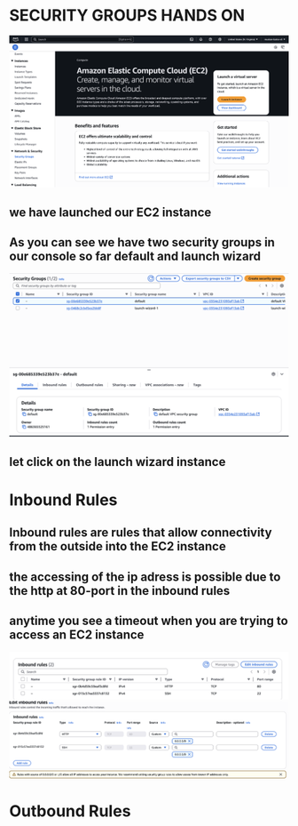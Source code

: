 # SECURITY GROUPS HANDS ON

[![Slide 1](../Slides/Slide1.png)](../Slides/Slide1.png)

## we have launched our EC2 instance

## As you can see we have two security groups in our console so far default and launch wizard

[![Slide 2](../Slides/Slide2.png)](../Slides/Slide2.png)

## let click on the launch wizard instance

# Inbound Rules

## Inbound rules are rules that allow connectivity from the outside into the EC2 instance

## the accessing of the ip adress is possible due to the http at 80-port in the inbound rules

## anytime you see a timeout when you are trying to access an EC2 instance

[![Slide 3](../Slides/Slide3.png)](../Slides/Slide3.png)
[![Slide 4](../Slides/Slide4.png)](../Slides/Slide4.png)

# Outbound Rules
